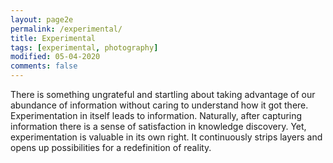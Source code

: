 ```yaml
---
layout: page2e
permalink: /experimental/
title: Experimental
tags: [experimental, photography]
modified: 05-04-2020
comments: false
---
```


There is something ungrateful and startling about taking advantage of our abundance of information without caring to understand how it got there. Experimentation in itself leads to information. Naturally, after capturing information there is a sense of satisfaction in knowledge discovery.
Yet, experimentation is valuable in its own right. It continuously strips layers and opens up possibilities for a redefinition of reality.
